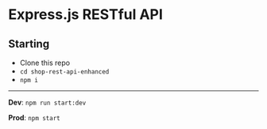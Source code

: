 # Express.js RESTful API

## Starting
- Clone this repo
- `cd shop-rest-api-enhanced`
- `npm i`
---

**Dev**: `npm run start:dev`

**Prod**: `npm start`
